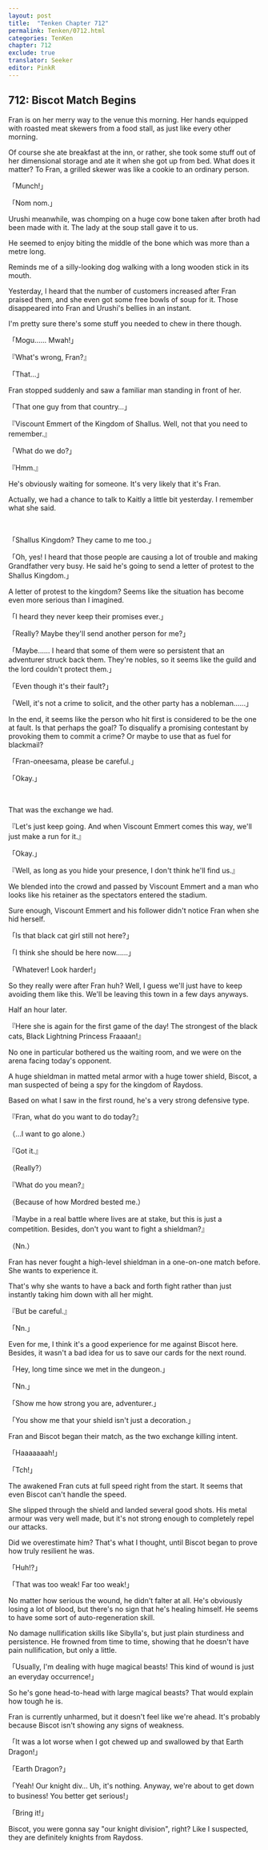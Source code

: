 ```yaml
---
layout: post
title:  "Tenken Chapter 712"
permalink: Tenken/0712.html
categories: TenKen
chapter: 712
exclude: true
translator: Seeker
editor: PinkR
---
```

<h2 id="ch712">712: Biscot Match Begins</h2>
<p>Fran is on her merry way to the venue this morning. Her hands equipped with roasted meat skewers from a food stall, as just like every other morning.</p>

<p>Of course she ate breakfast at the inn, or rather, she took some stuff out of her dimensional storage and ate it when she got up from bed. What does it matter? To Fran, a grilled skewer was like a cookie to an ordinary person.</p>

<p>「Munch!」</p>
<p>「Nom nom.」</p>

<p>Urushi meanwhile, was chomping on a huge cow bone taken after broth had been made with it. The lady at the soup stall gave it to us.</p>

<p>He seemed to enjoy biting the middle of the bone which was more than a metre long.</p>

<p>Reminds me of a silly-looking dog walking with a long wooden stick in its mouth.</p>

<p>Yesterday, I heard that the number of customers increased after Fran praised them, and she even got some free bowls of soup for it. Those disappeared into Fran and Urushi's bellies in an instant.</p>

<p>I'm pretty sure there's some stuff you needed to chew in there though.</p>

<p>「Mogu…… Mwah!」</p>
<p>『What's wrong, Fran?』</p>
<p>「That…」</p>

<p>Fran stopped suddenly and saw a familiar man standing in front of her.</p>

<p>「That one guy from that country…」</p>
<p>『Viscount Emmert of the Kingdom of Shallus. Well, not that you need to remember.』</p>
<p>「What do we do?」</p>
<p>『Hmm.』</p>

<p>He's obviously waiting for someone. It's very likely that it's Fran.</p>

<p>Actually, we had a chance to talk to Kaitly a little bit yesterday. I remember what she said.</p>

<br>
<p>「Shallus Kingdom? They came to me too.」</p>
<p>「Oh, yes! I heard that those people are causing a lot of trouble and making Grandfather very busy. He said he's going to send a letter of protest to the Shallus Kingdom.」</p>

<p>A letter of protest to the kingdom? Seems like the situation has become even more serious than I imagined.</p>

<p>「I heard they never keep their promises ever.」</p>
<p>「Really? Maybe they'll send another person for me?」</p>
<p>「Maybe…… I heard that some of them were so persistent that an adventurer struck back them. They're nobles, so it seems like the guild and the lord couldn't protect them.」</p>
<p>「Even though it's their fault?」</p>
<p>「Well, it's not a crime to solicit, and the other party has a nobleman……」</p>

<p>In the end, it seems like the person who hit first is considered to be the one at fault. Is that perhaps the goal? To disqualify a promising contestant by provoking them to commit a crime? Or maybe to use that as fuel for blackmail?</p>

<p>「Fran-oneesama, please be careful.」</p>
<p>「Okay.」</p>
<br>

<p>That was the exchange we had.</p>

<p>『Let's just keep going. And when Viscount Emmert comes this way, we'll just make a run for it.』</p>
<p>「Okay.」</p>
<p>『Well, as long as you hide your presence, I don't think he'll find us.』</p>

<p>We blended into the crowd and passed by Viscount Emmert and a man who looks like his retainer as the spectators entered the stadium.</p>

<p>Sure enough, Viscount Emmert and his follower didn't notice Fran when she hid herself.</p>

<p>「Is that black cat girl still not here?」</p>
<p>「I think she should be here now……」</p>
<p>「Whatever! Look harder!」</p>

<p>So they really were after Fran huh? Well, I guess we'll just have to keep avoiding them like this. We'll be leaving this town in a few days anyways.</p>

<p>Half an hour later.</p>

<p>『Here she is again for the first game of the day! The strongest of the black cats, Black Lightning Princess Fraaaan!』</p>

<p>No one in particular bothered us the waiting room, and we were on the arena facing today's opponent.</p>

<p>A huge shieldman in matted metal armor with a huge tower shield, Biscot, a man suspected of being a spy for the kingdom of Raydoss.</p>

<p>Based on what I saw in the first round, he's a very strong defensive type.</p>

<p>『Fran, what do you want to do today?』</p>
<p>（…I want to go alone.）</p>
<p>『Got it.』</p>
<p>（Really?）</p>
<p>『What do you mean?』</p>
<p>（Because of how Mordred bested me.）</p>
<p>『Maybe in a real battle where lives are at stake, but this is just a competition. Besides, don't you want to fight a shieldman?』</p>
<p>（Nn.）</p>

<p>Fran has never fought a high-level shieldman in a one-on-one match before. She wants to experience it.</p>

<p>That's why she wants to have a back and forth fight rather than just instantly taking him down with all her might.</p>

<p>『But be careful.』</p>
<p>「Nn.」</p>

<p>Even for me, I think it's a good experience for me against Biscot here. Besides, it wasn't a bad idea for us to save our cards for the next round.</p>

<p>「Hey, long time since we met in the dungeon.」</p>
<p>「Nn.」</p>
<p>「Show me how strong you are, adventurer.」</p>
<p>「You show me that your shield isn't just a decoration.」</p>

<p>Fran and Biscot began their match, as the two exchange killing intent.</p>

<p>「Haaaaaaah!」</p>
<p>「Tch!」</p>

<p>The awakened Fran cuts at full speed right from the start. It seems that even Biscot can't handle the speed.</p>

<p>She slipped through the shield and landed several good shots. His metal armour was very well made, but it's not strong enough to completely repel our attacks.</p>

<p>Did we overestimate him? That's what I thought, until Biscot began to prove how truly resilient he was.</p>

<p>「Huh!?」</p>
<p>「That was too weak! Far too weak!」</p>

<p>No matter how serious the wound, he didn't falter at all. He's obviously losing a lot of blood, but there's no sign that he's healing himself. He seems to have some sort of auto-regeneration skill.</p>

<p>No damage nullification skills like Sibylla's, but just plain sturdiness and persistence. He frowned from time to time, showing that he doesn't have pain nullification, but only a little.</p>

<p>「Usually, I'm dealing with huge magical beasts! This kind of wound is just an everyday occurrence!」</p>

<p>So he's gone head-to-head with large magical beasts? That would explain how tough he is.</p>

<p>Fran is currently unharmed, but it doesn't feel like we're ahead. It's probably because Biscot isn't showing any signs of weakness.</p>

<p>「It was a lot worse when I got chewed up and swallowed by that Earth Dragon!」</p>
<p>「Earth Dragon?」</p>
<p>「Yeah! Our knight div… Uh, it's nothing. Anyway, we're about to get down to business! You better get serious!」</p>
<p>「Bring it!」</p>

<p>Biscot, you were gonna say "our knight division", right? Like I suspected, they are definitely knights from Raydoss.</p>

<br>






